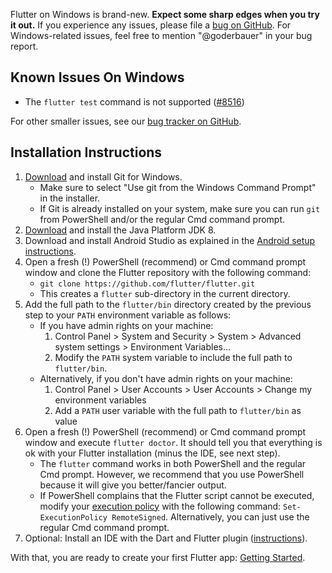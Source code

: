 Flutter on Windows is brand-new. **Expect some sharp edges when you try it out.** If you experience any issues, please file a [bug on GitHub](https://github.com/flutter/flutter/issues/new). For Windows-related issues, feel free to mention "@goderbauer" in your bug report.

## Known Issues On Windows
* The `flutter test` command is not supported ([#8516](https://github.com/flutter/flutter/issues/8516))

For other smaller issues, see our [bug tracker on GitHub](https://github.com/flutter/flutter/issues?q=is%3Aopen+is%3Aissue+label%3A%22%E2%9D%96+platform-windows%22).

## Installation Instructions
1. [Download](https://git-scm.com/download/win) and install Git for Windows.
   * Make sure to select "Use git from the Windows Command Prompt" in the installer.
   * If Git is already installed on your system, make sure you can run `git` from PowerShell and/or the regular Cmd command prompt.
1. [Download](http://www.oracle.com/technetwork/java/javase/downloads/index.html) and install the Java Platform JDK 8.
1. Download and install Android Studio as explained in the [Android setup instructions](https://flutter.io/setup/#android-setup).
1. Open a fresh (!) PowerShell (recommend) or Cmd command prompt window and clone the Flutter repository with the following command:
   * `git clone https://github.com/flutter/flutter.git`
   * This creates a `flutter` sub-directory in the current directory.
1. Add the full path to the `flutter/bin` directory created by the previous step to your `PATH` environment variable as follows:
   * If you have admin rights on your machine:
      1. Control Panel > System and Security > System > Advanced system settings > Environment Variables...
      1. Modify the `PATH` system variable to include the full path to `flutter/bin`.
   * Alternatively, if you don't have admin rights on your machine:
      1. Control Panel > User Accounts > User Accounts > Change my environment variables
      1. Add a `PATH` user variable with the full path to `flutter/bin` as value
1. Open a fresh (!) PowerShell (recommend) or Cmd command prompt window and execute `flutter doctor`. It should tell you that everything is ok with your Flutter installation (minus the IDE, see next step).
   * The `flutter` command works in both PowerShell and the regular Cmd prompt. However, we recommend that you use PowerShell because it will give you better/fancier output.
   * If PowerShell complains that the Flutter script cannot be executed, modify your [execution policy](https://msdn.microsoft.com/en-us/powershell/reference/5.1/microsoft.powershell.core/about/about_execution_policies) with the following command: `Set-ExecutionPolicy RemoteSigned`. Alternatively, you can just use the regular Cmd command prompt.
1. Optional: Install an IDE with the Dart and Flutter plugin ([instructions](https://flutter.io/intellij-setup/)).

With that, you are ready to create your first Flutter app: [Getting Started](https://flutter.io/getting-started/).